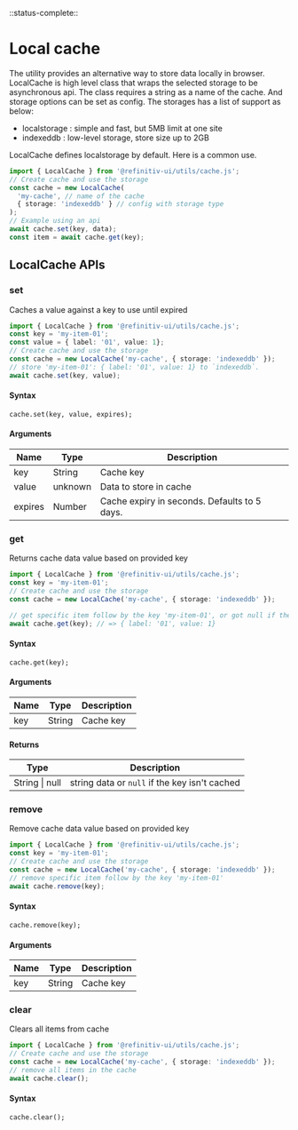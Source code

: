 <!-- 
title: Local caching Utility
location: ./utils/cache
type: page
layout: default
-->

::status-complete::

# Local cache

The utility provides an alternative way to store data locally in browser.
LocalCache is high level class that wraps the selected storage to be asynchronous api. The class requires a string as a name of the cache. And storage options can be set as config. The storages has a list of support as below:

- localstorage : simple and fast, but 5MB limit at one site
- indexeddb : low-level storage, store size up to 2GB

LocalCache defines localstorage by default. Here is a common use.

```typescript
import { LocalCache } from '@refinitiv-ui/utils/cache.js';
// Create cache and use the storage
const cache = new LocalCache(
  'my-cache', // name of the cache
  { storage: 'indexeddb' } // config with storage type
);
// Example using an api
await cache.set(key, data);
const item = await cache.get(key);
```

## LocalCache APIs

### set

Caches a value against a key to use until expired

```typescript
import { LocalCache } from '@refinitiv-ui/utils/cache.js';
const key = 'my-item-01';
const value = { label: '01', value: 1};
// Create cache and use the storage
const cache = new LocalCache('my-cache', { storage: 'indexeddb' });
// store 'my-item-01': { label: '01', value: 1} to `indexeddb`.
await cache.set(key, value);
```

#### Syntax

```text
cache.set(key, value, expires);
```

#### Arguments

| Name | Type | Description |
| --- | --- | --- |
| key | String | Cache key |
| value | unknown | Data to store in cache |
| expires | Number | Cache expiry in seconds. Defaults to 5 days. |

### get

Returns cache data value based on provided key

```typescript
import { LocalCache } from '@refinitiv-ui/utils/cache.js';
const key = 'my-item-01';
// Create cache and use the storage
const cache = new LocalCache('my-cache', { storage: 'indexeddb' });

// get specific item follow by the key 'my-item-01', or got null if the key isn't cached
await cache.get(key); // => { label: '01', value: 1}
```

#### Syntax

```text
cache.get(key);
```

#### Arguments

| Name | Type | Description |
| --- | --- | --- |
| key | String | Cache key |

#### Returns

| Type | Description |
| --- | --- |
| String \| null | string data or `null` if the key isn't cached |

### remove

Remove cache data value based on provided key

```typescript
import { LocalCache } from '@refinitiv-ui/utils/cache.js';
const key = 'my-item-01';
// Create cache and use the storage
const cache = new LocalCache('my-cache', { storage: 'indexeddb' });
// remove specific item follow by the key 'my-item-01'
await cache.remove(key);
```

#### Syntax

```text
cache.remove(key);
```

#### Arguments

| Name | Type | Description |
| --- | --- | --- |
| key | String | Cache key |

### clear

Clears all items from cache

```typescript
import { LocalCache } from '@refinitiv-ui/utils/cache.js';
// Create cache and use the storage
const cache = new LocalCache('my-cache', { storage: 'indexeddb' });
// remove all items in the cache
await cache.clear();
```

#### Syntax

```text
cache.clear();
```

